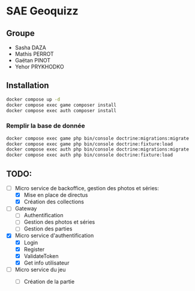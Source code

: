 # SAE Geoquizz
## Groupe
- Sasha DAZA
- Mathis PERROT
- Gaëtan PINOT
- Yehor PRYKHODKO

## Installation

```bash
docker compose up -d
docker compose exec game composer install
docker compose exec auth composer install
```

### Remplir la base de donnée

```bash
docker compose exec game php bin/console doctrine:migrations:migrate
docker compose exec game php bin/console doctrine:fixture:load
docker compose exec auth php bin/console doctrine:migrations:migrate
docker compose exec auth php bin/console doctrine:fixture:load
```


## TODO:
- [ ] Micro service de backoffice, gestion des photos et séries:
	- [x] Mise en place de directus
	- [x] Création des collections
- [ ] Gateway
	- [ ] Authentification
	- [ ] Gestion des photos et séries
	- [ ] Gestion des parties
- [x] Micro service d'authentification
	- [x] Login
	- [x] Register
	- [x] ValidateToken
    - [x] Get info utilisateur
- [ ] Micro service du jeu	
	- [ ] Création de la partie


